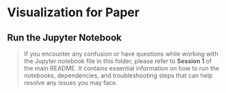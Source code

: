 # Visualization for Paper  

## Run the Jupyter Notebook  

> If you encounter any confusion or have questions while working with the Jupyter notebook file 
> in this folder, please refer to **Session 1** of the main README. 
> It contains essential information on how to run the notebooks, dependencies, 
> and troubleshooting steps that can help resolve any issues you may face.
